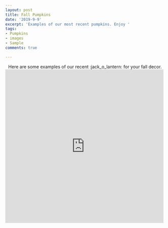 ```yaml
---
layout: post
title: Fall Pumpkins
date: '2019-9-9'
excerpt: 'Examples of our most recent pumpkins. Enjoy '
tags:
- Pumpkins
- images
- Sample
comments: true

---
```

<center>Here are some examples of our recent :jack_o_lantern: for your fall decor. </center>

<iframe src="https://www.facebook.com/plugins/post.php?href=https%3A%2F%2Fwww.facebook.com%2FKlacoGlassWorks%2Fposts%2F109463067110038&width=500" width="500" height="484" style="border:none;overflow:hidden" scrolling="no" frameborder="0" allowTransparency="true" allow="encrypted-media"></iframe>

